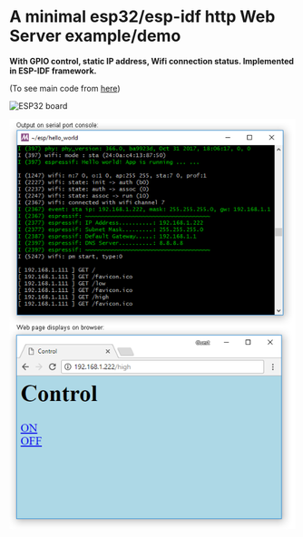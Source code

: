 # A minimal esp32/esp-idf http Web Server example/demo

**With GPIO control, static IP address, Wifi connection status. Implemented in ESP-IDF framework.** 

(To see main code from [here](https://github.com/qienhuang/esp32_mini_webserver_gpio/blob/master/main/hello_world_main.c))

![ESP32 board](https://github.com/qienhuang/esp32_mini_webserver_gpio/blob/master/Snapshoot/esp32_board.png)


![demo_webpage](https://github.com/qienhuang/esp32_mini_webserver_gpio/raw/master/Snapshoot/ui.png)

